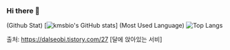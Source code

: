### Hi there 👋


(Github Stat) [![kmsbio's GitHub stats](https://github-readme-stats.vercel.app/api?username=username)] (Most Used Language) ![Top Langs](https://github-readme-stats.vercel.app/api/top-langs/?username=username)

출처: https://dalseobi.tistory.com/27 [달에 앉아있는 서비]
<!--
**LeeSuengSub/LeeSuengSub** is a ✨ _special_ ✨ repository because its `README.md` (this file) appears on your GitHub profile.

Here are some ideas to get you started:

- 🔭 I’m currently working on ...
- 🌱 I’m currently learning ...
- 👯 I’m looking to collaborate on ...
- 🤔 I’m looking for help with ...
- 💬 Ask me about ...
- 📫 How to reach me: ...
- 😄 Pronouns: ...
- ⚡ Fun fact: ...
-->
